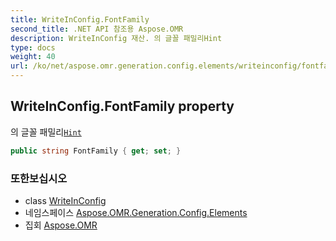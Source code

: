 ```yaml
---
title: WriteInConfig.FontFamily
second_title: .NET API 참조용 Aspose.OMR
description: WriteInConfig 재산. 의 글꼴 패밀리Hint
type: docs
weight: 40
url: /ko/net/aspose.omr.generation.config.elements/writeinconfig/fontfamily/
---
```

## WriteInConfig.FontFamily property

의 글꼴 패밀리[`Hint`](../hint/)

```csharp
public string FontFamily { get; set; }
```

### 또한보십시오

* class [WriteInConfig](../)
* 네임스페이스 [Aspose.OMR.Generation.Config.Elements](../../writeinconfig/)
* 집회 [Aspose.OMR](../../../)


